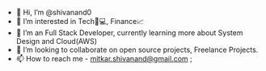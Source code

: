 - 👋 Hi, I’m @shivanand0
- 👀 I’m interested in Tech🧠💻, Finance📈
- 🌱 I’m an Full Stack Developer, currently learning more about System Design and Cloud(AWS)
- 💞️ I’m looking to collaborate on open source projects, Freelance Projects.
- 📫 How to reach me - mitkar.shivanand@gmail.com ;

<!---
shivanand0/shivanand0 is a ✨ special ✨ repository because its `README.md` (this file) appears on your GitHub profile.
You can click the Preview link to take a look at your changes.
--->
